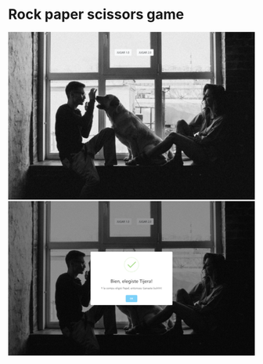 # Rock paper scissors game
![900px desktop](https://github.com/SosegadoWebDev/PiedraPapelOTijera/blob/master/img/screenshot1.png)
![900px desktop](https://github.com/SosegadoWebDev/PiedraPapelOTijera/blob/master/img/screenshot2.png)
